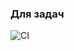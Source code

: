 ### Для задач
![CI](https://github.com/I7axa666/ahj-hw-htm_forms/actions/workflows/web.yml/badge.svg)